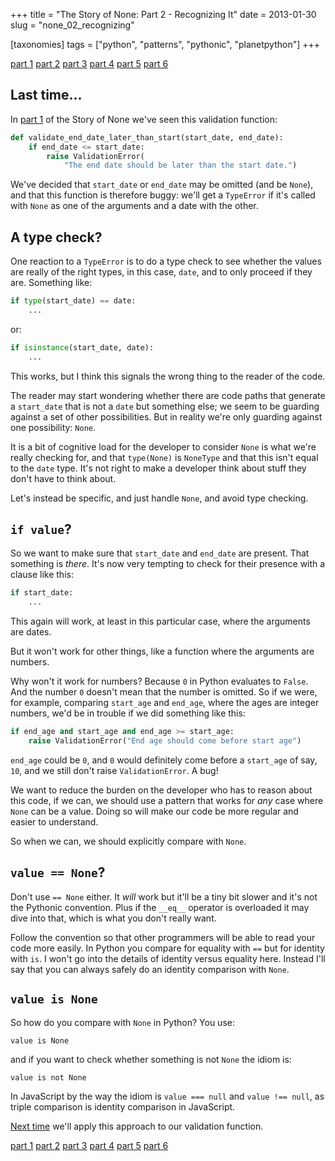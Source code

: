 +++
title = "The Story of None: Part 2 - Recognizing It"
date = 2013-01-30
slug = "none_02_recognizing"

[taxonomies]
tags = ["python", "patterns", "pythonic", "planetpython"]
+++

[part 1](@/posts/none_01_the_beginning.md)
[part 2](@/posts/none_02_recognizing.md)
[part 3](@/posts/none_03_handling.md)
[part 4](@/posts/none_04_guard_clauses.md)
[part 5](@/posts/none_05_more_on_guarding.md)
[part 6](@/posts/none_06_avoiding_it.md)

## Last time...

In [part 1](@/posts/none_01_the_beginning.md) of the Story of None we've seen
this validation function:

```python
def validate_end_date_later_than_start(start_date, end_date):
    if end_date <= start_date:
        raise ValidationError(
            "The end date should be later than the start date.")
```

We've decided that `start_date` or `end_date` may be omitted (and be
`None`), and that this function is therefore buggy: we'll get a
`TypeError` if it's called with `None` as one of the arguments and a
date with the other.

## A type check?

One reaction to a `TypeError` is to do a type check to see whether the
values are really of the right types, in this case, `date`, and to only
proceed if they are. Something like:

```python
if type(start_date) == date:
    ...
```

or:

```python
if isinstance(start_date, date):
    ...
```

This works, but I think this signals the wrong thing to the reader of
the code.

The reader may start wondering whether there are code paths that
generate a `start_date` that is not a `date` but something else; we seem
to be guarding against a set of other possibilities. But in reality
we're only guarding against one possibility: `None`.

It is a bit of cognitive load for the developer to consider `None` is
what we're really checking for, and that `type(None)` is `NoneType` and
that this isn't equal to the `date` type. It's not right to make a
developer think about stuff they don't have to think about.

Let's instead be specific, and just handle `None`, and avoid type
checking.

## `if value`?

So we want to make sure that `start_date` and `end_date` are present.
That something is _there_. It's now very tempting to check for their
presence with a clause like this:

```python
if start_date:
    ...
```

This again will work, at least in this particular case, where the
arguments are dates.

But it won't work for other things, like a function where the arguments
are numbers.

Why won't it work for numbers? Because `0` in Python evaluates to
`False`. And the number `0` doesn't mean that the number is omitted. So
if we were, for example, comparing `start_age` and `end_age`, where the
ages are integer numbers, we'd be in trouble if we did something like
this:

```python
if end_age and start_age and end_age >= start_age:
    raise ValidationError("End age should come before start age")
```

`end_age` could be `0`, and `0` would definitely come before a
`start_age` of say, `10`, and we still don't raise `ValidationError`. A
bug!

We want to reduce the burden on the developer who has to reason about
this code, if we can, we should use a pattern that works for _any_ case
where `None` can be a value. Doing so will make our code be more regular
and easier to understand.

So when we can, we should explicitly compare with `None`.

## `value == None`?

Don't use `== None` either. It _will_ work but it'll be a tiny bit
slower and it's not the Pythonic convention. Plus if the `__eq__`
operator is overloaded it may dive into that, which is what you don't
really want.

Follow the convention so that other programmers will be able to read
your code more easily. In Python you compare for equality with `==` but
for identity with `is`. I won't go into the details of identity versus
equality here. Instead I'll say that you can always safely do an
identity comparison with `None`.

## `value is None`

So how do you compare with `None` in Python? You use:

    value is None

and if you want to check whether something is not `None` the idiom is:

    value is not None

In JavaScript by the way the idiom is `value === null` and
`value !== null`, as triple comparison is identity comparison in
JavaScript.

[Next time](@/posts/none_03_handling.md)
we'll apply this approach to our validation function.

[part 1](@/posts/none_01_the_beginning.md)
[part 2](@/posts/none_02_recognizing.md)
[part 3](@/posts/none_03_handling.md)
[part 4](@/posts/none_04_guard_clauses.md)
[part 5](@/posts/none_05_more_on_guarding.md)
[part 6](@/posts/none_06_avoiding_it.md)

